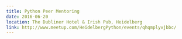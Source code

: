 ```yaml
---
title: Python Peer Mentoring
date: 2016-06-20
location: The Dubliner Hotel & Irish Pub, Heidelberg
link: http://www.meetup.com/HeidelbergPython/events/qhqmplyvjbbc/
---
```

